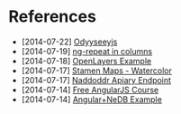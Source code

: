# References

- [2014-07-22] [Odyyseeyjs](http://cartodb.github.io/odyssey.js/)
- [2014-07-19] [ng-repeat in columns](http://stackoverflow.com/questions/22021092/dynamic-column-lengths-with-ng-repeat-and-bootstrap)
- [2014-07-18] [OpenLayers Example](http://openlayers.org/dev/examples/)
- [2014-07-17] [Stamen Maps - Watercolor](http://maps.stamen.com/#toner/12/37.7706/-122.3782)
- [2014-07-17] [Naddoddr Apiary Endpoint](http://naddoddr.apiary.io/)
- [2014-07-14] [Free AngularJS Course](http://angular.codeschool.com/)
- [2014-07-14] [Angular+NeDB Example](http://www.phloxblog.in/single-page-application-angular-js-node-js-nedb-nedb-module/#.U8V-CY1_tLg)
